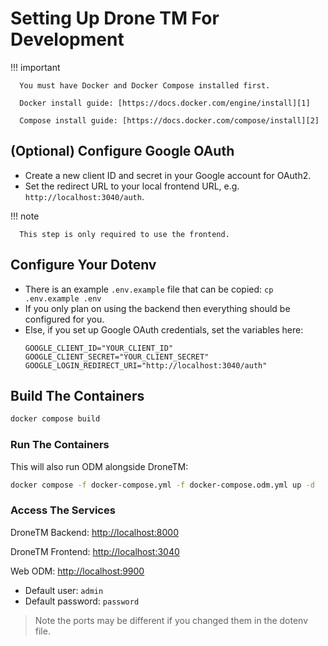 # Setting Up Drone TM For Development

!!! important

      You must have Docker and Docker Compose installed first.

      Docker install guide: [https://docs.docker.com/engine/install][1]

      Compose install guide: [https://docs.docker.com/compose/install][2]

## (Optional) Configure Google OAuth

- Create a new client ID and secret in your Google account for OAuth2.
- Set the redirect URL to your local frontend URL, e.g. `http://localhost:3040/auth`.

!!! note

      This step is only required to use the frontend.

## Configure Your Dotenv

- There is an example `.env.example` file that can be copied:
  `cp .env.example .env`
- If you only plan on using the backend then everything should be
  configured for you.
- Else, if you set up Google OAuth credentials, set the variables here:
  ```dotenv
  GOOGLE_CLIENT_ID="YOUR_CLIENT_ID"
  GOOGLE_CLIENT_SECRET="YOUR_CLIENT_SECRET"
  GOOGLE_LOGIN_REDIRECT_URI="http://localhost:3040/auth"
  ```

## Build The Containers

```bash
docker compose build
```

### Run The Containers

This will also run ODM alongside DroneTM:

```bash
docker compose -f docker-compose.yml -f docker-compose.odm.yml up -d
```

### Access The Services

DroneTM Backend: [http://localhost:8000](http://localhost:8000)

DroneTM Frontend: [http://localhost:3040](http://localhost:3040)

Web ODM: [http://localhost:9900](http://localhost:9900)

- Default user: `admin`
- Default password: `password`

> Note the ports may be different if you changed them in the dotenv file.

[1]: https://docs.docker.com/engine/install/#other-linux-distros "Docker Install Guide"
[2]: https://docs.docker.com/compose/install/#scenario-two-install-the-compose-plugin "Docker Compose Install Guide"
